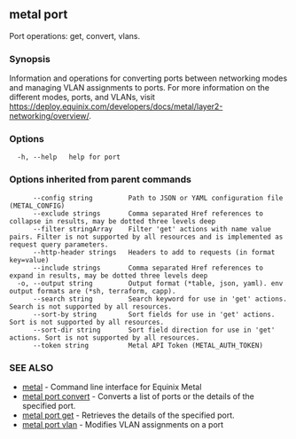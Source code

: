 ## metal port

Port operations: get, convert, vlans.

### Synopsis

Information and operations for converting ports between networking modes and managing VLAN assignments to ports. For more information on the different modes, ports, and VLANs, visit https://deploy.equinix.com/developers/docs/metal/layer2-networking/overview/.

### Options

```
  -h, --help   help for port
```

### Options inherited from parent commands

```
      --config string         Path to JSON or YAML configuration file (METAL_CONFIG)
      --exclude strings       Comma separated Href references to collapse in results, may be dotted three levels deep
      --filter stringArray    Filter 'get' actions with name value pairs. Filter is not supported by all resources and is implemented as request query parameters.
      --http-header strings   Headers to add to requests (in format key=value)
      --include strings       Comma separated Href references to expand in results, may be dotted three levels deep
  -o, --output string         Output format (*table, json, yaml). env output formats are (*sh, terraform, capp).
      --search string         Search keyword for use in 'get' actions. Search is not supported by all resources.
      --sort-by string        Sort fields for use in 'get' actions. Sort is not supported by all resources.
      --sort-dir string       Sort field direction for use in 'get' actions. Sort is not supported by all resources.
      --token string          Metal API Token (METAL_AUTH_TOKEN)
```

### SEE ALSO

* [metal](metal.md)	 - Command line interface for Equinix Metal
* [metal port convert](metal_port_convert.md)	 - Converts a list of ports or the details of the specified port.
* [metal port get](metal_port_get.md)	 - Retrieves the details of the specified port.
* [metal port vlan](metal_port_vlan.md)	 - Modifies VLAN assignments on a port

